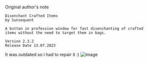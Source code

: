 Original author's note
```
Disenchant Crafted Items
by Sunsequent

A button in profession window for fast disenchanting of crafted
items without the need to target them in bags.

Version 2.3.2
Release Date 13.07.2023
```
It was outdated so i had to repair it :)
![image](https://github.com/AgitoReiKen/DisenchantCraftedItems/assets/42333163/7944ff92-3d2e-4f81-a826-8c10cada6cfe)
